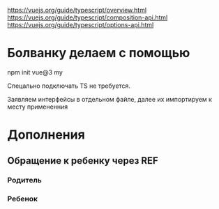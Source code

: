 https://vuejs.org/guide/typescript/overview.html
https://vuejs.org/guide/typescript/composition-api.html
https://vuejs.org/guide/typescript/options-api.html

# Болванку делаем с помощью
npm init vue@3 my

Спецально подключать TS не требуется.

Заявляем интерфейсы в отдельном файле,
далее их импортируем к месту примененния



# Дополнения
<script setup lang="ts">



# PROPS
## runtime declaration       
const props = defineProps({     //специально типировать не нужно
  foo: { type: String, default: 'Kola' },
  bar: Number
})

## type-based declaration
const props = defineProps<{    //значения по-умолчанию - не добавишь.
  foo: string
  bar?: number
}>()

## или
interface Props {   //in the same file(!), NO imported interface.
  foo: string
  bar?: number
}
const props = defineProps<Props>()
const { foo, bar = 100 } = defineProps<Props>() //здесь можем добавить значения по-умолчанию. Экспериментальное.




# EMITS
## runtime
const emit = defineEmits(['change', 'update'])  //ничего специально не делаем.

## type-based
const emit = defineEmits<{
  (e: 'change', id: number): void
  (e: 'update', value: string): void
}>()




# Provide / Inject
## runtime declaration 
const foo = inject<string>('foo') // type: string | undefined
const foo = inject<string>('foo', 'bar') // type: string, т.к. 'bar'- это значение по-умолчанию.
const foo = inject('foo') as string


## Генерируя symbol-ключь
import { provide, inject } from 'vue'
import type { InjectionKey } from 'vue'

const key = Symbol() as InjectionKey<string>
//key прописываем в отдельном файле, что бы было легко импортировать его в разные файлы

provide(key, 'foo') 

const foo = inject(key)    // type of foo: string | undefined




# REF
const year = ref(2020)                        //type from the initial value

const year = ref<string | number>('2020')
const year = ref<number>()                    //type: Ref<number | undefined>

import type { Ref } from 'vue'
const year: Ref<string | number> = ref('2020')




# REACTIVE
const book = reactive({ title: 'Go' })

interface Book {
  title: string
  year?: number
}
const book: Book = reactive({ title: 'Go' })




# COMPUTED
const double = computed(() => count.value * 2)

const double = computed<number>(() => {
  ...
})




# Event Handlers
function handleChange(event) {       // `event` implicitly has `any` type
  console.log(event.target.value)
}

function handleChange(event: Event) {
  console.log((event.target as HTMLInputElement).value)
}




# Template REF
## Обращение к диву через REF
<script setup lang="ts">
import { ref, onMounted } from 'vue'

const el = ref<HTMLInputElement | null>(null)

onMounted(() => {
  el.value?.focus()
})
</script>

<template>
  <input ref="el" />
</template>



## Обращение к ребенку через REF
### Родитель
<script setup lang="ts">
import MyModal from './Ребенок.vue'

const modal = ref<InstanceType<typeof MyModal> | null>(null)

const openModal = () => {
  modal.value?.open()
}
</script>

### Ребенок
<script setup lang="ts">
import { ref } from 'vue'

const isContentShown = ref(false)
const open = () => (isContentShown.value = true)

defineExpose({
  open
})
</script>







